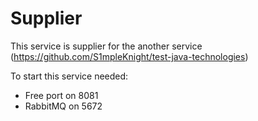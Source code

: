 # Supplier

This service is supplier for the another service (https://github.com/S1mpleKnight/test-java-technologies)

To start this service needed:
 - Free port on 8081
 - RabbitMQ on 5672